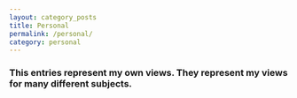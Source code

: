 ```yaml
---
layout: category_posts
title: Personal
permalink: /personal/
category: personal
---
```


### This entries represent my own views. They represent my views for many different subjects.
